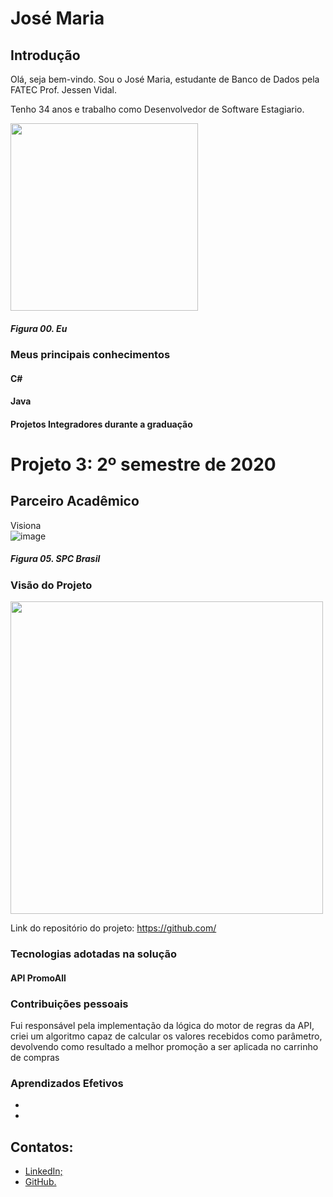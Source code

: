 # José Maria

## Introdução

Olá, seja bem-vindo. Sou o José Maria, estudante de Banco de Dados pela FATEC Prof. Jessen Vidal. 

Tenho 34 anos e trabalho como Desenvolvedor de Software Estagiario. <br/>

<img src="" width="300"/>

##### *Figura 00. Eu*

### Meus principais conhecimentos

#### C#



#### Java

 

#### Projetos Integradores durante a graduação 



# Projeto 3: 2º semestre de 2020


## Parceiro Acadêmico
Visiona <br/>
![image](https://user-images.)
##### *Figura 05. SPC Brasil*


### Visão do Projeto



<img src="https://github.com/Doc-Docker/APIMidAll/blob/main/Images/logo2promoall.png" width="500"/>



Link do repositório do projeto: https://github.com/

### Tecnologias adotadas na solução

#### API PromoAll



### Contribuições pessoais
Fui responsável pela implementação da lógica do motor de regras da API,
criei um algoritmo capaz de calcular os valores recebidos como parâmetro, 
devolvendo como resultado a melhor promoção a ser aplicada
no carrinho de compras

 

### Aprendizados Efetivos 



- 

- 



## Contatos:

- [LinkedIn;](https://)
- [GitHub.](https://) 



